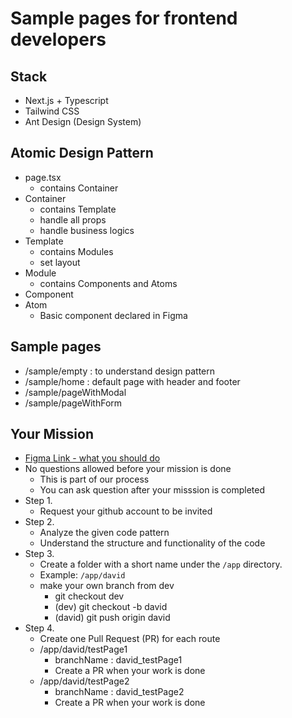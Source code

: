 # Sample pages for frontend developers

## Stack

- Next.js + Typescript
- Tailwind CSS
- Ant Design (Design System)

## Atomic Design Pattern

- page.tsx
  - contains Container
- Container
  - contains Template
  - handle all props
  - handle business logics
- Template
  - contains Modules
  - set layout
- Module
  - contains Components and Atoms
- Component
- Atom
  - Basic component declared in Figma

## Sample pages

- /sample/empty : to understand design pattern
- /sample/home : default page with header and footer
- /sample/pageWithModal
- /sample/pageWithForm

## Your Mission

- [Figma Link - what you should do](https://www.figma.com/design/C0RmT5wSXpnosob32KLHs4/Untitled?node-id=0-1&t=zkOZ9O1Dlm9FAveq-0)
- No questions allowed before your mission is done
  - This is part of our process
  - You can ask question after your misssion is completed
- Step 1.
  - Request your github account to be invited
- Step 2.
  - Analyze the given code pattern
  - Understand the structure and functionality of the code
- Step 3.
  - Create a folder with a short name under the `/app` directory.
  - Example: `/app/david`
  - make your own branch from dev
    - git checkout dev
    - (dev) git checkout -b david
    - (david) git push origin david
- Step 4.
  - Create one Pull Request (PR) for each route
  - /app/david/testPage1
    - branchName : david_testPage1
    - Create a PR when your work is done
  - /app/david/testPage2
    - branchName : david_testPage2
    - Create a PR when your work is done
